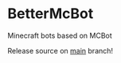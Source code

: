 # BetterMcBot
Minecraft bots based on MCBot

Release source on [main](https://github.com/dimadencep/BetterMcBot) branch!
